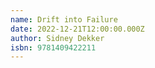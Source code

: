 ```yaml
---
name: Drift into Failure
date: 2022-12-21T12:00:00.000Z
author: Sidney Dekker
isbn: 9781409422211
---
```

